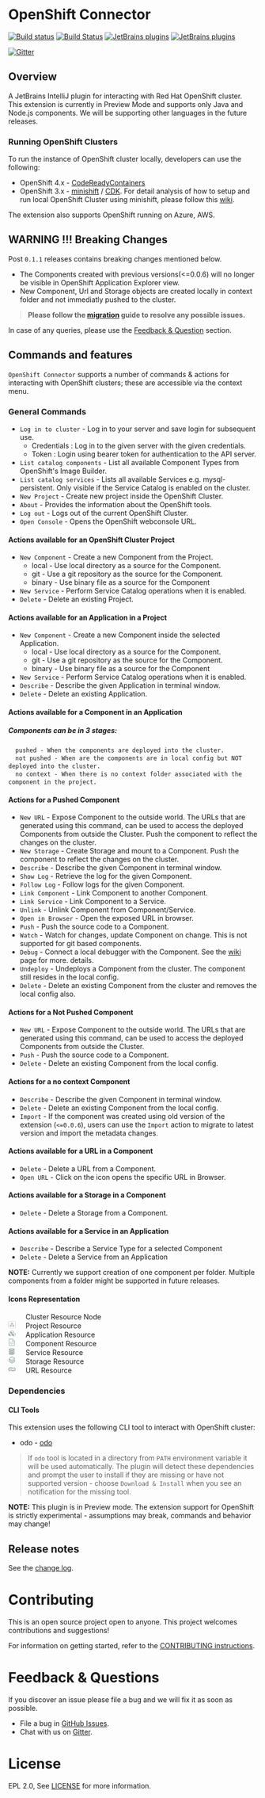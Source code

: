 # OpenShift Connector
[plugin-repo]: https://plugins.jetbrains.com/plugin/12030-openshift-connector-by-red-hat
[plugin-version-svg]: https://img.shields.io/jetbrains/plugin/v/12030-openshift-connector-by-red-hat.svg
[plugin-downloads-svg]: https://img.shields.io/jetbrains/plugin/d/12030-openshift-connector-by-red-hat.svg

[![Build status](https://github.com/redhat-developer/intellij-openshift-connector/workflows/Java%20CI%20with%20Gradle/badge.svg)](https://github.com/redhat-developer/intellij-openshift-connector/actions?query=workflow%3A%22Java+CI+with+Gradle%22)
[![Build Status](https://travis-ci.com/redhat-developer/intellij-openshift-connector.svg?branch=master)](https://travis-ci.com/redhat-developer/intellij-openshift-connector)
[![JetBrains plugins][plugin-version-svg]][plugin-repo]
[![JetBrains plugins][plugin-downloads-svg]][plugin-repo]

[![Gitter](https://badges.gitter.im/redhat-developer/openshift-connector.svg)](https://gitter.im/redhat-developer/openshift-connector)

## Overview

A JetBrains IntelliJ plugin for interacting with Red Hat OpenShift cluster. This extension is currently in Preview Mode and supports only Java and Node.js components. We will be supporting other languages in the future releases.

### Running OpenShift Clusters

To run the instance of OpenShift cluster locally, developers can use the following:

* OpenShift 4.x - [CodeReadyContainers](https://cloud.redhat.com/openshift/install/crc/installer-provisioned)
* OpenShift 3.x - [minishift](https://github.com/minishift/minishift/releases) / [CDK](https://developers.redhat.com/products/cdk/download/). For detail analysis of how to setup and run local OpenShift Cluster using minishift, please follow this [wiki](https://github.com/redhat-developer/vscode-openshift-tools/wiki/Starting-Local-OpenShift-Instance).

The extension also supports OpenShift running on Azure, AWS. 


## WARNING !!! Breaking Changes

Post `0.1.1` releases contains breaking changes mentioned below.

* The Components created with previous versions(<=0.0.6) will no longer be visible in OpenShift Application Explorer view.
* New Component, Url and Storage objects are created locally in context folder and not immediatly pushed to the cluster.

> **Please follow the [migration](https://github.com/redhat-developer/intellij-openshift-connector/wiki/Migration-to-v0.1.0) guide to resolve any possible issues.**

In case of any queries, please use the [Feedback & Question](#Feedback-&-Questions) section.

## Commands and features


`OpenShift Connector` supports a number of commands & actions for interacting with OpenShift clusters; these are accessible via the context menu.

### General Commands

* `Log in to cluster` - Log in to your server and save login for subsequent use.
    * Credentials : Log in to the given server with the given credentials.
    * Token : Login using bearer token for authentication to the API server.
* `List catalog components` - List all available Component Types from OpenShift's Image Builder.
* `List catalog services` - Lists all available Services e.g. mysql-persistent. Only visible if the Service Catalog is enabled on the cluster.
* `New Project` - Create new project inside the OpenShift Cluster.
* `About` - Provides the information about the OpenShift tools.
* `Log out` - Logs out of the current OpenShift Cluster.
* `Open Console` - Opens the OpenShift webconsole URL.

#### Actions available for an OpenShift Cluster Project

   * `New Component` - Create a new Component from the Project.
        * local - Use local directory as a source for the Component.
        * git - Use a git repository as the source for the Component.
        * binary - Use binary file as a source for the Component
   * `New Service` - Perform Service Catalog operations when it is enabled.
   * `Delete` - Delete an existing Project.

#### Actions available for an Application in a Project

   * `New Component` - Create a new Component inside the selected Application.
        * local - Use local directory as a source for the Component.
        * git - Use a git repository as the source for the Component.
        * binary - Use binary file as a source for the Component
   * `New Service` - Perform Service Catalog operations when it is enabled.
   * `Describe` - Describe the given Application in terminal window.
   * `Delete` - Delete an existing Application.

#### Actions available for a Component in an Application

##### Components can be in 3 stages:

      pushed - When the components are deployed into the cluster.
      not pushed - When are the components are in local config but NOT deployed into the cluster.
      no context - When there is no context folder associated with the component in the project.

#### Actions for a Pushed Component

   * `New URL` - Expose Component to the outside world. The URLs that are generated using this command, can be used to access the deployed Components from outside the Cluster. Push the component to reflect the changes on the cluster.
   * `New Storage` - Create Storage and mount to a Component. Push the component to reflect the changes on the cluster.
   * `Describe` - Describe the given Component in terminal window.
   * `Show Log` - Retrieve the log for the given Component.
   * `Follow Log` - Follow logs for the given Component.
   * `Link Component` - Link Component to another Component.
   * `Link Service` - Link Component to a Service.
   * `Unlink` - Unlink Component from Component/Service.
   * `Open in Browser` - Open the exposed URL in browser.
   * `Push` - Push the source code to a Component.
   * `Watch` - Watch for changes, update Component on change. This is not supported for git based components.
   * `Debug` - Connect a local debugger with the Component. See the [wiki](https://github.com/redhat-developer/intellij-openshift-connector/wiki/How-to-debug-a-component) page for more.
    details.
   * `Undeploy` - Undeploys a Component from the cluster. The component still resides in the local config.
   * `Delete` - Delete an existing Component from the cluster and removes the local config also.

#### Actions for a Not Pushed Component

   * `New URL` - Expose Component to the outside world. The URLs that are generated using this command, can be used to access the deployed Components from outside the Cluster.
   * `Push` - Push the source code to a Component.
   * `Delete` - Delete an existing Component from the local config.


#### Actions for a no context Component

   * `Describe` - Describe the given Component in terminal window.
   * `Delete` - Delete an existing Component from the local config.
   * `Import` - If the component was created using old version of the extension (`<=0.0.6`), users can use the `Import` action to migrate to latest version and import the metadata changes.

#### Actions available for a URL in a Component

   * `Delete` - Delete a URL from a Component.
   * `Open URL` - Click on the icon opens the specific URL in Browser.

#### Actions available for a Storage in a Component

   * `Delete` - Delete a Storage from a Component.

#### Actions available for a Service in an Application

   * `Describe` - Describe a Service Type for a selected Component
   * `Delete` - Delete a Service from an Application

**NOTE:** Currently we support creation of one component per folder. Multiple components from a folder might be supported in future releases.

#### Icons Representation

<div><img src="https://raw.githubusercontent.com/redhat-developer/intellij-openshift-connector/master/src/main/resources/images/cluster.png" width="15" height="15" /><span style="margin: 20px">Cluster Resource Node</span></div>
<div><img src="https://raw.githubusercontent.com/redhat-developer/intellij-openshift-connector/master/src/main/resources/images/project.png" width="15" height="15" /><span style="margin: 20px">Project Resource</span></div>
<div><img src="https://raw.githubusercontent.com/redhat-developer/intellij-openshift-connector/master/src/main/resources/images/application.png" width="15" height="15" /><span style="margin: 20px">Application Resource</span></div>
<div><img src="https://raw.githubusercontent.com/redhat-developer/intellij-openshift-connector/master/src/main/resources/images/component.png" width="15" height="15" /><span style="margin: 20px">Component Resource</span></div>
<div><img src="https://raw.githubusercontent.com/redhat-developer/intellij-openshift-connector/master/src/main/resources/images/service.png" width="15" height="15" /><span style="margin: 20px">Service Resource</span></div>
<div><img src="https://raw.githubusercontent.com/redhat-developer/intellij-openshift-connector/master/src/main/resources/images/storage.png" width="15" height="15" /><span style="margin: 20px">Storage Resource</span></div>
<div><img src="https://raw.githubusercontent.com/redhat-developer/intellij-openshift-connector/master/src/main/resources/images/url-node.png" width="15" height="15" /><span style="margin: 20px">URL Resource</span></div>

### Dependencies

#### CLI Tools

This extension uses the following CLI tool to interact with OpenShift cluster:

* odo - [odo](https://mirror.openshift.com/pub/openshift-v4/clients/odo/)

> If `odo` tool is located in a directory from `PATH` environment variable it will be used automatically. 
The plugin will detect these dependencies and prompt the user to install if they are missing or have not supported version - choose `Download & Install` when you see an notification for the missing tool.


**NOTE:** This plugin is in Preview mode. The extension support for OpenShift is strictly experimental - assumptions may break, commands and behavior may change!

## Release notes

See the [change log][plugin-repo].

Contributing
============
This is an open source project open to anyone. This project welcomes contributions and suggestions!

For information on getting started, refer to the [CONTRIBUTING instructions](CONTRIBUTING.md).


Feedback & Questions
====================
If you discover an issue please file a bug and we will fix it as soon as possible.
* File a bug in [GitHub Issues](https://github.com/redhat-developer/intellij-openshift-connector/issues).
* Chat with us on [Gitter](https://gitter.im/redhat-developer/openshift-connector).

License
=======
EPL 2.0, See [LICENSE](LICENSE) for more information.
